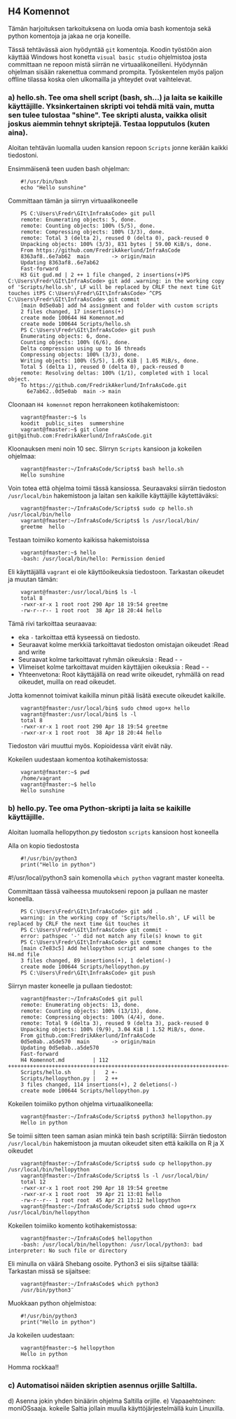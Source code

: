 ## H4 Komennot

Tämän harjoituksen tarkoituksena on luoda omia bash komentoja sekä python komentoja ja jakaa ne orja koneille.

Tässä tehtävässä aion hyödyntää `git` komentoja. Koodin työstöön aion käyttää Windows host konetta `visual basic studio` ohjelmistoa josta committaan ne repoon mistä siirrän ne virtuaalikoneilleni. Hyödynnän ohjelman sisään rakenettua command prompita. Työskentelen myös paljon offline tilassa koska olen ulkomailla ja yhteydet ovat vaihtelevat.

### a) hello.sh. Tee oma shell script (bash, sh...) ja laita se kaikille käyttäjille. Yksinkertainen skripti voi tehdä mitä vain, mutta sen tulee tulostaa "shine". Tee skripti alusta, vaikka olisit joskus aiemmin tehnyt skriptejä. Testaa lopputulos (kuten aina).
Aloitan tehtävän luomalla uuden kansion repoon `Scripts`  jonne kerään kaikki tiedostoni.

Ensimmäisenä teen uuden bash ohjelman:

        #!/usr/bin/bash
        echo "Hello sunshine"

Committaan tämän ja siirryn virtuaalikoneelle

        PS C:\Users\Fredr\GIt\InfraAsCode> git pull
        remote: Enumerating objects: 5, done.
        remote: Counting objects: 100% (5/5), done.
        remote: Compressing objects: 100% (3/3), done.
        remote: Total 3 (delta 2), reused 0 (delta 0), pack-reused 0
        Unpacking objects: 100% (3/3), 831 bytes | 59.00 KiB/s, done.
        From https://github.com/FredrikAkerlund/InfraAsCode
        8363af8..6e7ab62  main       -> origin/main
        Updating 8363af8..6e7ab62
        Fast-forward
        H3 Git gud.md | 2 ++ 1 file changed, 2 insertions(+)PS C:\Users\Fredr\GIt\InfraAsCode> git add .warning: in the working copy of 'Scripts/hello.sh', LF will be replaced by CRLF the next time Git touches itPS C:\Users\Fredr\GIt\InfraAsCode> ^CPS C:\Users\Fredr\GIt\InfraAsCode> git commit
        [main 0d5e0ab] add h4 assignment and folder with custom scripts
        2 files changed, 17 insertions(+)
        create mode 100644 H4 Komennot.md
        create mode 100644 Scripts/hello.sh
        PS C:\Users\Fredr\GIt\InfraAsCode> git push
        Enumerating objects: 6, done.
        Counting objects: 100% (6/6), done.
        Delta compression using up to 16 threads
        Compressing objects: 100% (3/3), done.
        Writing objects: 100% (5/5), 1.05 KiB | 1.05 MiB/s, done.
        Total 5 (delta 1), reused 0 (delta 0), pack-reused 0
        remote: Resolving deltas: 100% (1/1), completed with 1 local object.
        To https://github.com/FredrikAkerlund/InfraAsCode.git
          6e7ab62..0d5e0ab  main -> main

Cloonaan `H4 komennot` repon herrakoneen kotihakemistoon:

        vagrant@fmaster:~$ ls
        koodit  public_sites  summershine
        vagrant@fmaster:~$ git clone git@github.com:FredrikAkerlund/InfraAsCode.git

Kloonauksen meni noin 10 sec. SIirryn `Scripts` kansioon ja kokeilen ohjelmaa:

        vagrant@fmaster:~/InfraAsCode/Scripts$ bash hello.sh
        Hello sunshine

Voin totea että ohjelma toimii tässä kansiossa. Seuraavaksi siirrän tiedoston `/usr/local/bin` hakemistoon ja laitan sen kaikille käyttäjille käytettäväksi:

        vagrant@fmaster:~/InfraAsCode/Scripts$ sudo cp hello.sh /usr/local/bin/hello
        vagrant@fmaster:~/InfraAsCode/Scripts$ ls /usr/local/bin/
        greetme  hello

Testaan toimiiko komento kaikissa hakemistoissa

        vagrant@fmaster:~$ hello
        -bash: /usr/local/bin/hello: Permission denied

Eli käyttäjällä `vagrant` ei ole käyttöoikeuksia tiedostoon. Tarkastan oikeudet ja muutan tämän:

        vagrant@fmaster:/usr/local/bin$ ls -l
        total 8
        -rwxr-xr-x 1 root root 290 Apr 18 19:54 greetme
        -rw-r--r-- 1 root root  38 Apr 18 20:44 hello

Tämä rivi tarkoittaa seuraavaa: 
- eka `-` tarkoittaa että kyseessä on tiedosto. 
- Seuraavat kolme merkkiä tarkoittavat tiedoston omistajan oikeudet :Read and write
- Seuraavat kolme tarkoittavat ryhmän oikeuksia : Read - -
- VIimeiset kolme tarkoittavat muiden käyttäjien oikeuksia : Read - -
- Yhteenvetona: Root käyttäjällä on read write oikeudet, ryhmällä on read oikeudet, muilla on read oikeudet.

Jotta komennot toimivat kaikilla minun pitää lisätä execute oikeudet kaikille.

        vagrant@fmaster:/usr/local/bin$ sudo chmod ugo+x hello
        vagrant@fmaster:/usr/local/bin$ ls -l
        total 8
        -rwxr-xr-x 1 root root 290 Apr 18 19:54 greetme
        -rwxr-xr-x 1 root root  38 Apr 18 20:44 hello

Tiedoston väri muuttui myös. Kopioidessa värit eivät näy.

Kokeilen uudestaan komentoa kotihakemistossa:

        vagrant@fmaster:~$ pwd
        /home/vagrant
        vagrant@fmaster:~$ hello
        Hello sunshine




### b) hello.py. Tee oma Python-skripti ja laita se kaikille käyttäjille.
Aloitan luomalla hellopython.py tiedoston `scripts` kansioon host koneella

Alla on kopio tiedostosta

        #!/usr/bin/python3
        print("Hello in python")

#!/usr/local/python3 sain komenolla `which python` vagrant master koneelta.

Committaan tässä vaiheessa muutokseni repoon ja pullaan ne master koneella.

        PS C:\Users\Fredr\GIt\InfraAsCode> git add .
        warning: in the working copy of 'Scripts/hello.sh', LF will be replaced by CRLF the next time Git touches it
        PS C:\Users\Fredr\GIt\InfraAsCode> git commit -
        error: pathspec '-' did not match any file(s) known to git
        PS C:\Users\Fredr\GIt\InfraAsCode> git commit
        [main c7e83c5] Add hellopython script and some changes to the H4.md file
        3 files changed, 89 insertions(+), 1 deletion(-)
        create mode 100644 Scripts/hellopython.py
        PS C:\Users\Fredr\GIt\InfraAsCode> git push
Siirryn master koneelle ja pullaan tiedostot:

        vagrant@fmaster:~/InfraAsCode$ git pull
        remote: Enumerating objects: 13, done.
        remote: Counting objects: 100% (13/13), done.
        remote: Compressing objects: 100% (4/4), done.
        remote: Total 9 (delta 3), reused 9 (delta 3), pack-reused 0
        Unpacking objects: 100% (9/9), 3.04 KiB | 1.52 MiB/s, done.
        From github.com:FredrikAkerlund/InfraAsCode
        0d5e0ab..a5de570  main       -> origin/main
        Updating 0d5e0ab..a5de570
        Fast-forward
        H4 Komennot.md         | 112 ++++++++++++++++++++++++++++++++++++++++++++++++++++++++++++++++++++++++++++++++++++++++-
        Scripts/hello.sh       |   2 +-
        Scripts/hellopython.py |   2 ++
        3 files changed, 114 insertions(+), 2 deletions(-)
        create mode 100644 Scripts/hellopython.py

Kokeilen toimiiko python ohjelma virtuaalikoneella: 

        vagrant@fmaster:~/InfraAsCode/Scripts$ python3 hellopython.py
        Hello in python

Se toimii sitten teen saman asian minkä tein bash scriptillä:
Siirrän tiedoston `/usr/local/bin` hakemistoon ja muutan oikeudet siten että kaikilla on R ja X oikeudet

        vagrant@fmaster:~/InfraAsCode/Scripts$ sudo cp hellopython.py /usr/local/bin/hellopython
        vagrant@fmaster:~/InfraAsCode/Scripts$ ls -l /usr/local/bin/
        total 12
        -rwxr-xr-x 1 root root 290 Apr 18 19:54 greetme
        -rwxr-xr-x 1 root root  39 Apr 21 13:01 hello
        -rw-r--r-- 1 root root  45 Apr 21 13:12 hellopython
        vagrant@fmaster:~/InfraAsCode/Scripts$ sudo chmod ugo+rx /usr/local/bin/hellopython
Kokeilen toimiiko komento kotihakemistossa: 

        vagrant@fmaster:~/InfraAsCode$ hellopython
        -bash: /usr/local/bin/hellopython: /usr/local/python3: bad interpreter: No such file or directory

Eli minulla on väärä Shebang osoite. Python3 ei siis sijtaitse täällä:
Tarkastan missä se sijaitsee:

        vagrant@fmaster:~/InfraAsCode$ which python3
        /usr/bin/python3¨

Muokkaan python ohjelmistoa:

        #!/usr/bin/python3
        print("Hello in python")

Ja kokeilen uudestaan: 

        vagrant@fmaster:~$ hellopython
        Hello in python   

Homma rockkaa!!


### c) Automatisoi näiden skriptien asennus orjille Saltilla.



d) Asenna jokin yhden binäärin ohjelma Saltilla orjille.
e) Vapaaehtoinen: moniOSsaaja. kokeile Saltia jollain muulla käyttöjärjestelmällä kuin Linuxilla.
